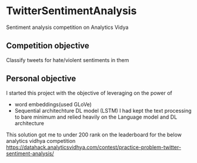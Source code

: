 # TwitterSentimentAnalysis
Sentiment analysis competition on Analytics Vidya
## Competition objective
Classify tweets for hate/violent sentiments in them
## Personal objective
I started this project with the objective of leveraging on the power of 
- word embeddings(used GLoVe)
- Sequential architechture DL model (LSTM)
I had kept the text processing to bare minimum and relied heavily on the Language model and DL architecture

This solution got me to under 200 rank on the leaderboard for the below analytics vidhya competition
https://datahack.analyticsvidhya.com/contest/practice-problem-twitter-sentiment-analysis/
